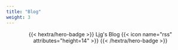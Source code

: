 ```yaml
---
title: "Blog"
weight: 3
---
```


<div style="text-align: center; margin-top: 1em;">
{{< hextra/hero-badge >}}
  <span>Ljg's Blog</span>
  {{< icon name="rss" attributes="height=14" >}}
{{< /hextra/hero-badge >}}
</div>
